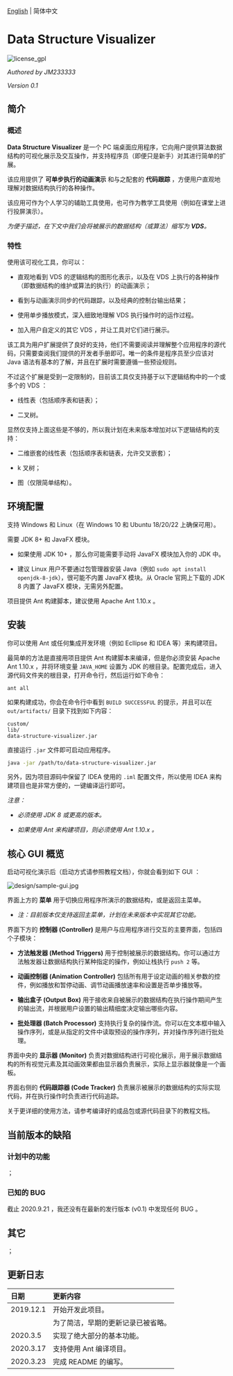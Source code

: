 [English](./README.md) | 简体中文

# Data Structure Visualizer

![license_gpl](https://img.shields.io/badge/License-GPL-green)

*Authored by JM233333*

*Version 0.1*

## 简介

### 概述

**Data Structure Visualizer** 是一个 PC 端桌面应用程序，它向用户提供算法数据结构的可视化展示及交互操作，并支持程序员（即便只是新手）对其进行简单的扩展。

该应用提供了 **可单步执行的动画演示** 和与之配套的 **代码跟踪** ，方便用户直观地理解对数据结构执行的各种操作。

该应用可作为个人学习的辅助工具使用，也可作为教学工具使用（例如在课堂上进行投屏演示）。

*为便于描述，在下文中我们会将被展示的数据结构（或算法）缩写为 **VDS**。*

### 特性

使用该可视化工具，你可以：

- 直观地看到 VDS 的逻辑结构的图形化表示，以及在 VDS 上执行的各种操作（即数据结构的维护或算法的执行）的动画演示；

- 看到与动画演示同步的代码跟踪，以及经典的控制台输出结果；

- 使用单步播放模式，深入细致地理解 VDS 执行操作时的运作过程。

- 加入用户自定义的其它 VDS ，并让工具对它们进行展示。

该工具为用户扩展提供了良好的支持，他们不需要阅读并理解整个应用程序的源代码，只需要查阅我们提供的开发者手册即可。唯一的条件是程序员至少应该对 Java 语法有基本的了解，并且在扩展时需要遵循一些预设规则。

不过这个扩展是受到一定限制的，目前该工具仅支持基于以下逻辑结构中的一个或多个的 VDS ：

- 线性表（包括顺序表和链表）；

- 二叉树。

显然仅支持上面这些是不够的，所以我计划在未来版本增加对以下逻辑结构的支持：

- 二维嵌套的线性表（包括顺序表和链表，允许交叉嵌套）；

- k 叉树；

- 图（仅限简单结构）。

## 环境配置

支持 Windows 和 Linux（在 Windows 10 和 Ubuntu 18/20/22 上确保可用）。

需要 JDK 8+ 和 JavaFX 模块。

- 如果使用 JDK 10+ ，那么你可能需要手动将 JavaFX 模块加入你的 JDK 中。

- 建议 Linux 用户不要通过包管理器安装 Java（例如 `sudo apt install openjdk-8-jdk`），很可能不内置 JavaFX 模块。从 Oracle 官网上下载的 JDK 8 内置了 JavaFX 模块，无需另外配置。

项目提供 Ant 构建脚本，建议使用 Apache Ant 1.10.x 。

## 安装

你可以使用 Ant 或任何集成开发环境（例如 Ecllipse 和 IDEA 等）来构建项目。

最简单的方法是直接用项目提供 Ant 构建脚本来编译，但是你必须安装 Apache Ant 1.10.x ，并将环境变量 `JAVA_HOME` 设置为 JDK 的根目录。配置完成后，进入源代码文件夹的根目录，打开命令行，然后运行如下命令：

```
ant all
```

如果构建成功，你会在命令行中看到 `BUILD SUCCESSFUL` 的提示，并且可以在 `out/artifacts/` 目录下找到如下内容：

```
custom/
lib/
data-structure-visualizer.jar
```

直接运行 `.jar` 文件即可启动应用程序。

```bash
java -jar /path/to/data-structure-visualizer.jar
```

另外，因为项目源码中保留了 IDEA 使用的 `.iml` 配置文件，所以使用 IDEA 来构建项目也是非常方便的，一键编译运行即可。

*注意：*

- *必须使用 JDK 8 或更高的版本。*

- *如果使用 Ant 来构建项目，则必须使用 Ant 1.10.x 。*

## 核心 GUI 概览

启动可视化演示后（启动方式请参照教程文档），你就会看到如下 GUI ：

![design/sample-gui.jpg](https://github.com/JM233333/data-structure-visualizer/blob/master/design/sample-gui.jpg)

界面上方的 **菜单** 用于切换应用程序所演示的数据结构，或是返回主菜单。

- *注：目前版本仅支持返回主菜单，计划在未来版本中实现其它功能。*

界面下方的 **控制器 (Controller)** 是用户与应用程序进行交互的主要界面，包括四个子模块：

- **方法触发器 (Method Triggers)** 用于控制被展示的数据结构。你可以通过方法触发器让数据结构执行某种指定的操作，例如让栈执行 `push 2` 等。

- **动画控制器 (Animation Controller)** 包括所有用于设定动画的相关参数的控件，例如播放和暂停动画、调节动画播放速率和设置是否单步播放等。

- **输出盒子 (Output Box)** 用于接收来自被展示的数据结构在执行操作期间产生的输出流，并根据用户设置的输出精细度决定输出哪些内容。

- **批处理器 (Batch Processor)** 支持执行复杂的操作流。你可以在文本框中输入操作序列，或是从指定的文件中读取预设的操作序列，并对操作序列进行批处理。

界面中央的 **显示器 (Monitor)** 负责对数据结构进行可视化展示，用于展示数据结构的所有视觉元素及其动画效果都由显示器负责展示，实际上显示器就像是一个画板。

界面右侧的 **代码跟踪器 (Code Tracker)** 负责展示被展示的数据结构的实际实现代码，并在执行操作时负责进行代码追踪。

关于更详细的使用方法，请参考编译好的成品包或源代码目录下的教程文档。

## 当前版本的缺陷

### 计划中的功能

；

### 已知的 BUG

截止 2020.9.21 ，我还没有在最新的发行版本 (v0.1) 中发现任何 BUG 。

## 其它

；

## 更新日志

| 日期 | 更新内容 |
| :--- | :--- |
| 2019.12.1 | 开始开发此项目。|
| | 为了简洁，早期的更新记录已被省略。 |
| 2020.3.5 | 实现了绝大部分的基本功能。 |
| 2020.3.17 | 支持使用 Ant 编译项目。 |
| 2020.3.23 | 完成 README 的编写。 |